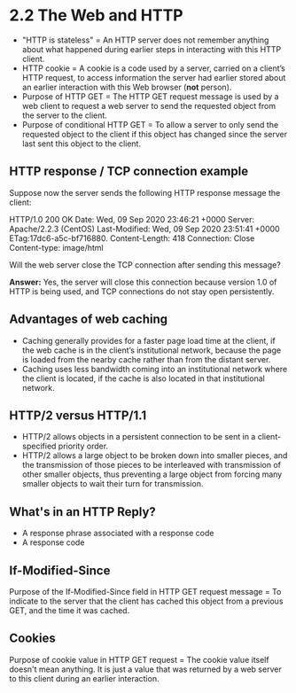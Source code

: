 # 2.2 The Web and HTTP
* "HTTP is stateless" = An HTTP server does not remember anything about what happened during earlier steps in interacting with this HTTP client.
* HTTP cookie = A cookie is a code used by a server, carried on a client’s HTTP request, to access information the server had earlier stored about an earlier interaction with this Web browser (**not** person).
* Purpose of HTTP GET = The HTTP GET request message is used by a web client to request a web server to send the requested object from the server to the client.
* Purpose of conditional HTTP GET = To allow a server to only send the requested object to the client if this object has changed since the server last sent this object to the client.

## HTTP response / TCP connection example
Suppose now the server sends the following HTTP response message the client:

HTTP/1.0 200 OK
Date: Wed, 09 Sep 2020 23:46:21 +0000
Server: Apache/2.2.3 (CentOS)
Last-Modified: Wed, 09 Sep 2020 23:51:41 +0000
ETag:17dc6-a5c-bf716880.
Content-Length: 418
Connection: Close
Content-type: image/html

Will the web server close the TCP connection after sending this message?

**Answer:** Yes, the server will close this connection because version 1.0 of HTTP is being used, and TCP connections do not stay open persistently.

## Advantages of web caching
* Caching generally provides for a faster page load time at the client, if the web cache is in the client’s institutional network, because the page is loaded from the nearby cache rather than from the distant server.
* Caching uses less bandwidth coming into an institutional network where the client is located, if the cache is also located in that institutional network.

## HTTP/2 versus HTTP/1.1
* HTTP/2 allows objects in a persistent connection to be sent in a client-specified priority order. 
* HTTP/2 allows a large object to be broken down into smaller pieces, and the transmission of those pieces to be interleaved with transmission of other smaller objects, thus preventing a large object from forcing many smaller objects to wait their turn for transmission.

## What's in an HTTP Reply?
* A response phrase associated with a response code
* A response code

## If-Modified-Since
Purpose of the If-Modified-Since field in HTTP GET request message = To indicate to the server that the client has cached this object from a previous GET, and the time it was cached.

## Cookies
Purpose of cookie value in HTTP GET request = 
The cookie value itself doesn't mean anything. It is just a value that was returned by a web server to this client during an earlier interaction.